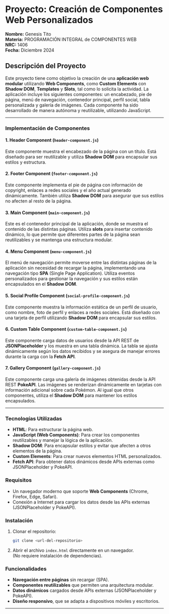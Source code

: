 # Proyecto: Creación de Componentes Web Personalizados

**Nombre:** Genesis Tito  
**Materia:** PROGRAMACIÓN INTEGRAL de COMPONENTES WEB  
**NRC:** 1406  
**Fecha:** Diciembre 2024

## Descripción del Proyecto

Este proyecto tiene como objetivo la creación de una **aplicación web modular** utilizando **Web Components**, como **Custom Elements** con **Shadow DOM**, **Templates** y **Slots**, tal como lo solicita la actividad. La aplicación incluye los siguientes componentes: un encabezado, pie de página, menú de navegación, contenedor principal, perfil social, tabla personalizada y galería de imágenes. Cada componente ha sido desarrollado de manera autónoma y reutilizable, utilizando JavaScript.

---
### Implementación de Componentes

#### 1. **Header Component** (`header-component.js`)

Este componente muestra el encabezado de la página con un título. Está diseñado para ser reutilizable y utiliza **Shadow DOM** para encapsular sus estilos y estructura.

#### 2. **Footer Component** (`footer-component.js`)

Este componente implementa el pie de página con información de copyright, enlaces a redes sociales y el año actual generado dinámicamente. También utiliza **Shadow DOM** para asegurar que sus estilos no afecten al resto de la página.

#### 3. **Main Component** (`main-component.js`)

Este es el contenedor principal de la aplicación, donde se muestra el contenido de las distintas páginas. Utiliza **slots** para insertar contenido dinámico, lo que permite que diferentes partes de la página sean reutilizables y se mantenga una estructura modular.

#### 4. **Menu Component** (`menu-component.js`)

El menú de navegación permite moverse entre las distintas páginas de la aplicación sin necesidad de recargar la página, implementando una navegación tipo **SPA** (Single Page Application). Utiliza eventos personalizados para gestionar la navegación y sus estilos están encapsulados en el **Shadow DOM**.

#### 5. **Social Profile Component** (`social-profile-component.js`)

Este componente muestra la información estática de un perfil de usuario, como nombre, foto de perfil y enlaces a redes sociales. Está diseñado con una tarjeta de perfil utilizando **Shadow DOM** para encapsular sus estilos.

#### 6. **Custom Table Component** (`custom-table-component.js`)

Este componente carga datos de usuarios desde la API REST de **JSONPlaceholder** y los muestra en una tabla dinámica. La tabla se ajusta dinámicamente según los datos recibidos y se asegura de manejar errores durante la carga con la **Fetch API**.

#### 7. **Gallery Component** (`gallery-component.js`)

Este componente carga una galería de imágenes obtenidas desde la API REST **PokeAPI**. Las imágenes se renderizan dinámicamente en tarjetas con información adicional sobre cada Pokémon. Al igual que otros componentes, utiliza el **Shadow DOM** para mantener los estilos encapsulados.

---
### Tecnologías Utilizadas

- **HTML**: Para estructurar la página web.
- **JavaScript (Web Components)**: Para crear los componentes reutilizables y manejar la lógica de la aplicación.
- **Shadow DOM**: Para encapsular estilos y evitar que afecten a otros elementos de la página.
- **Custom Elements**: Para crear nuevos elementos HTML personalizados.
- **Fetch API**: Para obtener datos dinámicos desde APIs externas como JSONPlaceholder y PokeAPI.

### Requisitos

- Un navegador moderno que soporte **Web Components** (Chrome, Firefox, Edge, Safari).
- Conexión a Internet para cargar los datos desde las APIs externas (JSONPlaceholder y PokeAPI).

### Instalación

1. Clonar el repositorio:

   ```bash
   git clone <url-del-repositorio>
   ```

2. Abrir el archivo `index.html` directamente en un navegador.  
   (No requiere instalación de dependencias).

### Funcionalidades

- **Navegación entre páginas** sin recargar (SPA).
- **Componentes reutilizables** que permiten una arquitectura modular.
- **Datos dinámicos** cargados desde APIs externas (JSONPlaceholder y PokeAPI).
- **Diseño responsivo**, que se adapta a dispositivos móviles y escritorios.
---